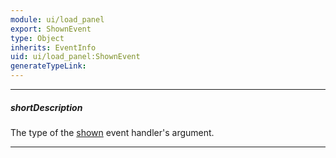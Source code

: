 ```yaml
---
module: ui/load_panel
export: ShownEvent
type: Object
inherits: EventInfo
uid: ui/load_panel:ShownEvent
generateTypeLink: 
---
```

---
##### shortDescription
The type of the [shown]({basewidgetpath}/Events/#shown) event handler's argument.

---
<!-- Description goes here -->